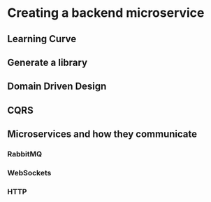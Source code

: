 # Creating a backend microservice

## Learning Curve

## Generate a library

## Domain Driven Design

## CQRS

## Microservices and how they communicate

### RabbitMQ

### WebSockets

### HTTP

